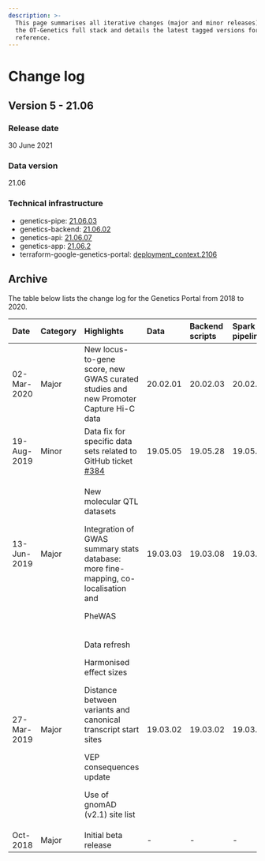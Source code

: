```yaml
---
description: >-
  This page summarises all iterative changes (major and minor releases) across
  the OT-Genetics full stack and details the latest tagged versions for
  reference.
---
```


# Change log

## Version 5 - 21.06

### Release date

30 June 2021

### Data version 

21.06

### Technical infrastructure

* genetics-pipe: [21.06.03](https://github.com/opentargets/genetics-pipe/releases/tag/21.06.03)
* genetics-backend: [21.06.02](https://github.com/opentargets/genetics-backend/releases/tag/21.06.02)
* genetics-api: [21.06.07](https://github.com/opentargets/genetics-api/releases/tag/21.06.07)
* genetics-app: [21.06.2](https://github.com/opentargets/genetics-app/releases/tag/21.06.2)
* terraform-google-genetics-portal: [deployment\_context.2106](https://github.com/opentargets/terraform-google-genetics-portal/blob/main/profiles/deployment_context.2106)

## Archive

The table below lists the change log for the Genetics Portal from 2018 to 2020.

<table>
  <thead>
    <tr>
      <th style="text-align:left">Date</th>
      <th style="text-align:left">Category</th>
      <th style="text-align:left">Highlights</th>
      <th style="text-align:left">Data</th>
      <th style="text-align:left">Backend scripts</th>
      <th style="text-align:left">Spark pipeline</th>
      <th style="text-align:left">Graph QL API</th>
      <th style="text-align:left">Web App</th>
    </tr>
  </thead>
  <tbody>
    <tr>
      <td style="text-align:left">02-Mar-2020</td>
      <td style="text-align:left">Major</td>
      <td style="text-align:left">New locus-to-gene score, new GWAS curated studies and new Promoter Capture
        Hi-C data</td>
      <td style="text-align:left">20.02.01</td>
      <td style="text-align:left">20.02.03</td>
      <td style="text-align:left">20.02.01</td>
      <td style="text-align:left">20.02.07</td>
      <td style="text-align:left">0.4.0</td>
    </tr>
    <tr>
      <td style="text-align:left">19-Aug-2019</td>
      <td style="text-align:left">Minor</td>
      <td style="text-align:left">Data fix for specific data sets related to GitHub ticket <a href="https://github.com/opentargets/genetics/issues/384">#384</a>
      </td>
      <td style="text-align:left">19.05.05</td>
      <td style="text-align:left">19.05.28</td>
      <td style="text-align:left">19.05.15</td>
      <td style="text-align:left">19.05.26</td>
      <td style="text-align:left">0.3.2</td>
    </tr>
    <tr>
      <td style="text-align:left">13-Jun-2019</td>
      <td style="text-align:left">Major</td>
      <td style="text-align:left">
        <p>New molecular QTL datasets</p>
        <p>Integration of GWAS summary stats database: more fine-mapping, co-localisation
          and</p>
        <p>PheWAS</p>
      </td>
      <td style="text-align:left">19.03.03</td>
      <td style="text-align:left">19.03.08</td>
      <td style="text-align:left">19.03.10</td>
      <td style="text-align:left">19.03.11</td>
      <td style="text-align:left">0.3.2</td>
    </tr>
    <tr>
      <td style="text-align:left">27-Mar-2019</td>
      <td style="text-align:left">Major</td>
      <td style="text-align:left">
        <p>Data refresh</p>
        <p>Harmonised effect sizes</p>
        <p>Distance between variants and canonical transcript start sites</p>
        <p>VEP consequences update</p>
        <p>Use of gnomAD (v2.1) site list</p>
      </td>
      <td style="text-align:left">19.03.02</td>
      <td style="text-align:left">19.03.02</td>
      <td style="text-align:left">19.03.10</td>
      <td style="text-align:left">19.03.10</td>
      <td style="text-align:left">0.2.0</td>
    </tr>
    <tr>
      <td style="text-align:left">Oct-2018</td>
      <td style="text-align:left">Major</td>
      <td style="text-align:left">Initial beta release</td>
      <td style="text-align:left">-</td>
      <td style="text-align:left">-</td>
      <td style="text-align:left">-</td>
      <td style="text-align:left">-</td>
      <td style="text-align:left">0.1.0</td>
    </tr>
  </tbody>
</table>

